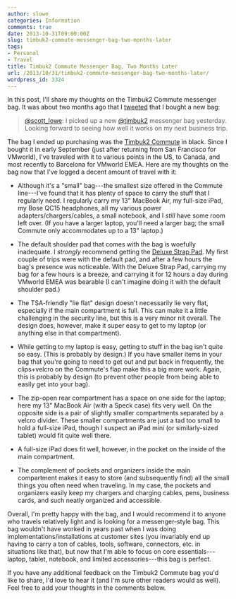 ```yaml
---
author: slowe
categories: Information
comments: true
date: 2013-10-31T09:00:00Z
slug: timbuk2-commute-messenger-bag-two-months-later
tags:
- Personal
- Travel
title: Timbuk2 Commute Messenger Bag, Two Months Later
url: /2013/10/31/timbuk2-commute-messenger-bag-two-months-later/
wordpress_id: 3324
---
```


In this post, I'll share my thoughts on the Timbuk2 Commute messenger bag. It was about two months ago that I [tweeted](https://twitter.com/scott_lowe/status/374572489029857282) that I bought a new bag:

>[@scott_lowe](https://twitter.com/scott_lowe): I picked up a new [@timbuk2](https://twitter.com/timbuk2) messenger bag yesterday. Looking forward to seeing how well it works on my next business trip.

The bag I ended up purchasing was the [Timbuk2 Commute](http://www.timbuk2.com/tb2/products/commute-tsa-ipad-laptop-messenger-bag/2238636) in black. Since I bought it in early September (just after returning from San Francisco for VMworld), I've traveled with it to various points in the US, to Canada, and most recently to Barcelona for VMworld EMEA. Here are my thoughts on the bag now that I've logged a decent amount of travel with it:

* Although it's a "small" bag---the smallest size offered in the Commute line---I've found that it has plenty of space to carry the stuff that I regularly need. I regularly carry my 13" MacBook Air, my full-size iPad, my Bose QC15 headphones, all my various power adapters/chargers/cables, a small notebook, and I _still_ have some room left over. (If you have a larger laptop, you'll need a larger bag; the small Commute only accommodates up to a 13" laptop.)

* The default shoulder pad that comes with the bag is woefully inadequate. I _strongly_ recommend getting the [Deluxe Strap Pad](http://www.timbuk2.com/tb2/products/deluxe-shoulder-strap-pad). My first couple of trips were with the default pad, and after a few hours the bag's presence was noticeable. With the Deluxe Strap Pad, carrying my bag for a few hours is a breeze, and carrying it for 12 hours a day during VMworld EMEA was bearable (I can't imagine doing it with the default shoulder pad.)

* The TSA-friendly "lie flat" design doesn't necessarily lie very flat, especially if the main compartment is full. This can make it a little challenging in the security line, but this is a very minor nit overall. The design does, however, make it super easy to get to my laptop (or anything else in that compartment).

* While getting to my laptop is easy, getting to stuff in the bag isn't quite so easy. (This is probably by design.) If you have smaller items in your bag that you're going to need to get out and put back in frequently, the clips+velcro on the Commute's flap make this a big more work. Again, this is probably by design (to prevent other people from being able to easily get into your bag).

* The zip-open rear compartment has a space on one side for the laptop; here my 13" MacBook Air (with a Speck case) fits very well. On the opposite side is a pair of slightly smaller compartments separated by a velcro divider. These smaller compartments are just a tad too small to hold a full-size iPad, though I suspect an iPad mini (or similarly-sized tablet) would fit quite well there.

* A full-size iPad does fit well, however, in the pocket on the inside of the main compartment.

* The complement of pockets and organizers inside the main compartment makes it easy to store (and subsequently find) all the small things you often need when traveling. In my case, the pockets and organizers easily keep my chargers and charging cables, pens, business cards, and such neatly organized and accessible.

Overall, I'm pretty happy with the bag, and I would recommend it to anyone who travels relatively light and is looking for a messenger-style bag. This bag wouldn't have worked in years past when I was doing implementations/installations at customer sites (you invariably end up having to carry a ton of cables, tools, software, connectors, etc. in situations like that), but now that I'm able to focus on core essentials---laptop, tablet, notebook, and limited accessories---this bag is perfect.

If you have any additional feedback on the Timbuk2 Commute bag you'd like to share, I'd love to hear it (and I'm sure other readers would as well). Feel free to add your thoughts in the comments below.
